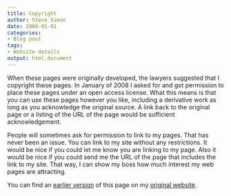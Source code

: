 ```yaml
---
title: Copyright
author: Steve Simon
date: 2000-01-01
categories:
- Blog post
tags:
- Website details
output: html_document
---
```


When these pages were originally developed, the lawyers suggested that I copyright these pages. In January of 2008 I asked for and got permission to place these pages under an open access license. What this means is that you can use these pages however you like, including a derivative work as long as you acknowledge the original source. A link back to the original page or a listing of the URL of the page would be sufficient acknowledgement.

<!---More--->

People will sometimes ask for permission to link to my pages. That has never been an issue. You can link to my site without any restrictions. It would be nice if you could let me know you are linking to my page. Also it would be nice if you could send me the URL of the page that includes the link to my site. That way, I can show my boss how much interest my web pages are attracting.

You can find an [earlier version][sim1] of this page on my [original website][sim2].

[sim1]: http://www.pmean.com/00/copyright.html
[sim2]: http://www.pmean.com/original_site.html
